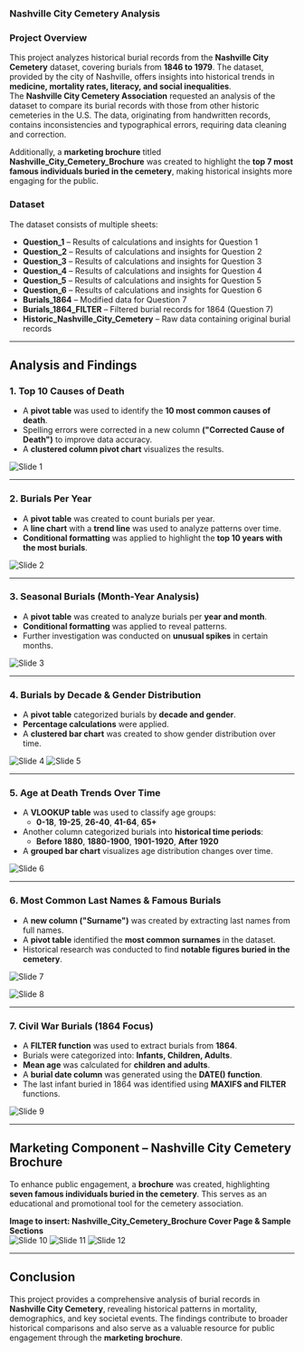 ### **Nashville City Cemetery Analysis**  

### **Project Overview**  
This project analyzes historical burial records from the **Nashville City Cemetery** dataset, covering burials from **1846 to 1979**. The dataset, provided by the city of Nashville, offers insights into historical trends in **medicine, mortality rates, literacy, and social inequalities**.  
The **Nashville City Cemetery Association** requested an analysis of the dataset to compare its burial records with those from other historic cemeteries in the U.S. The data, originating from handwritten records, contains inconsistencies and typographical errors, requiring data cleaning and correction.  

Additionally, a **marketing brochure** titled **Nashville_City_Cemetery_Brochure** was created to highlight the **top 7 most famous individuals buried in the cemetery**, making historical insights more engaging for the public.  

### **Dataset**  
The dataset consists of multiple sheets:  
- **Question_1** – Results of calculations and insights for Question 1  
- **Question_2** – Results of calculations and insights for Question 2  
- **Question_3** – Results of calculations and insights for Question 3  
- **Question_4** – Results of calculations and insights for Question 4  
- **Question_5** – Results of calculations and insights for Question 5  
- **Question_6** – Results of calculations and insights for Question 6  
- **Burials_1864** – Modified data for Question 7  
- **Burials_1864_FILTER** – Filtered burial records for 1864 (Question 7)  
- **Historic_Nashville_City_Cemetery** – Raw data containing original burial records  

---

## **Analysis and Findings**  

### **1. Top 10 Causes of Death**  
- A **pivot table** was used to identify the **10 most common causes of death**.  
- Spelling errors were corrected in a new column **("Corrected Cause of Death")** to improve data accuracy.  
- A **clustered column pivot chart** visualizes the results.  

![Slide 1](images/slide_1.png)

---

### **2. Burials Per Year**  
- A **pivot table** was created to count burials per year.  
- A **line chart** with a **trend line** was used to analyze patterns over time.  
- **Conditional formatting** was applied to highlight the **top 10 years with the most burials**.  

![Slide 2](images/slide_2.png)

---

### **3. Seasonal Burials (Month-Year Analysis)**  
- A **pivot table** was created to analyze burials per **year and month**.  
- **Conditional formatting** was applied to reveal patterns.  
- Further investigation was conducted on **unusual spikes** in certain months.  

![Slide 3](images/slide_3.png)

---

### **4. Burials by Decade & Gender Distribution**  
- A **pivot table** categorized burials by **decade and gender**.  
- **Percentage calculations** were applied.  
- A **clustered bar chart** was created to show gender distribution over time.  

![Slide 4](images/slide_4.png)
![Slide 5](images/slide_5.png)

---

### **5. Age at Death Trends Over Time**  
- A **VLOOKUP table** was used to classify age groups:  
  - **0-18**, **19-25**, **26-40**, **41-64**, **65+**  
- Another column categorized burials into **historical time periods**:  
  - **Before 1880**, **1880-1900**, **1901-1920**, **After 1920**  
- A **grouped bar chart** visualizes age distribution changes over time.  

![Slide 6](images/slide_6.png)

---

### **6. Most Common Last Names & Famous Burials**  
- A **new column ("Surname")** was created by extracting last names from full names.  
- A **pivot table** identified the **most common surnames** in the dataset.  
- Historical research was conducted to find **notable figures buried in the cemetery**.  

![Slide 7](images/slide_7.png)

![Slide 8](images/slide_8.png)

---

### **7. Civil War Burials (1864 Focus)**  
- A **FILTER function** was used to extract burials from **1864**.  
- Burials were categorized into: **Infants, Children, Adults**.  
- **Mean age** was calculated for **children and adults**.  
- A **burial date column** was generated using the **DATE() function**.  
- The last infant buried in 1864 was identified using **MAXIFS and FILTER** functions.  

![Slide 9](images/slide_9.png)

---

## Marketing Component – Nashville City Cemetery Brochure  
To enhance public engagement, a **brochure** was created, highlighting **seven famous individuals buried in the cemetery**. This serves as an educational and promotional tool for the cemetery association.  

**Image to insert: Nashville_City_Cemetery_Brochure Cover Page & Sample Sections**  
![Slide 10](images/slide_10.png)
![Slide 11](images/slide_11.png)
![Slide 12](images/slide_12.png)

---

## Conclusion  
This project provides a comprehensive analysis of burial records in **Nashville City Cemetery**, revealing historical patterns in mortality, demographics, and key societal events. The findings contribute to broader historical comparisons and also serve as a valuable resource for public engagement through the **marketing brochure**.  

